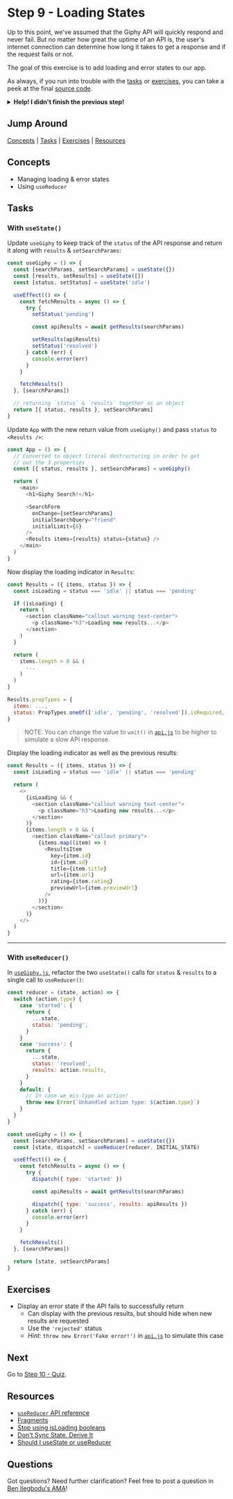 # Step 9 - Loading States

Up to this point, we've assumed that the Giphy API will quickly respond and never fail. But no matter how great the uptime of an API is, the user's internet connection can determine how long it takes to get a response and if the request fails or not.

The goal of this exercise is to add loading and error states to our app.

As always, if you run into trouble with the [tasks](#tasks) or [exercises](#exercises), you can take a peek at the final [source code](./).

<details>
  <summary><b>Help! I didn't finish the previous step!</b></summary>

If you didn't successfully complete the previous step, you can jump right in by copying the step.

Complete the [setup instructions](../00-begin) if you have not yet followed them.

Ensure you're in the root folder of the repo:

```sh
cd react-workshop
```

Remove the existing workshop directory if you had previously started elsewhere:

```sh
rm -rf src/workshop
```

Copy the previous step as a starting point:

```sh
cp -r src/react/08-custom-hook src/workshop
```

Ensure [`src/index.js`](../../index.js#L3) is still pointing to the `workshop` App:

```js
import App from './workshop/App'
```

Start the app:

```sh
npm start
```

After the app is initially built, a new browser window should open up at [http://localhost:3000/](http://localhost:3000/), and you should be able to continue on with the tasks below.

</details>

## Jump Around

[Concepts](#concepts) | [Tasks](#tasks) | [Exercises](#exercises) | [Resources](#resources)

## Concepts

- Managing loading & error states
- Using `useReducer`

## Tasks

### With `useState()`

Update `useGiphy` to keep track of the `status` of the API response and return it along with `results` & `setSearchParams`:

```js
const useGiphy = () => {
  const [searchParams, setSearchParams] = useState({})
  const [results, setResults] = useState([])
  const [status, setStatus] = useState('idle')

  useEffect(() => {
    const fetchResults = async () => {
      try {
        setStatus('pending')

        const apiResults = await getResults(searchParams)

        setResults(apiResults)
        setStatus('resolved')
      } catch (err) {
        console.error(err)
      }
    }

    fetchResults()
  }, [searchParams])

  // returning `status` & `results` together as an object
  return [{ status, results }, setSearchParams]
}
```

Update `App` with the new return value from `useGiphy()` and pass `status` to `<Results />`:

```js
const App = () => {
  // Converted to object literal destructuring in order to get
  // out the 3 properties
  const [{ status, results }, setSearchParams] = useGiphy()

  return (
    <main>
      <h1>Giphy Search!</h1>

      <SearchForm
        onChange={setSearchParams}
        initialSearchQuery="friend"
        initialLimit={6}
      />
      <Results items={results} status={status} />
    </main>
  )
}
```

Now display the loading indicator in `Results`:

```js
const Results = ({ items, status }) => {
  const isLoading = status === 'idle' || status === 'pending'

  if (isLoading) {
    return (
      <section className="callout warning text-center">
        <p className="h3">Loading new results...</p>
      </section>
    )
  }

  return (
    items.length > 0 && (
      ...
    )
  )
}

Results.propTypes = {
  items: ...,
  status: PropTypes.oneOf(['idle', 'pending', 'resolved']).isRequired,
}
```

> NOTE: You can change the value to `wait()` in [`api.js`](./api.js) to be higher to simulate a slow API response.

Display the loading indicator as well as the previous results:

```js
const Results = ({ items, status }) => {
  const isLoading = status === 'idle' || status === 'pending'

  return (
    <>
      {isLoading && (
        <section className="callout warning text-center">
          <p className="h3">Loading new results...</p>
        </section>
      )}
      {items.length > 0 && (
        <section className="callout primary">
          {items.map((item) => (
            <ResultsItem
              key={item.id}
              id={item.id}
              title={item.title}
              url={item.url}
              rating={item.rating}
              previewUrl={item.previewUrl}
            />
          ))}
        </section>
      )}
    </>
  )
}
```

---

### With `useReducer()`

In [`useGiphy.js`](./useGiphy.js), refactor the two `useState()` calls for `status` & `results` to a single call to `useReducer()`:

```js
const reducer = (state, action) => {
  switch (action.type) {
    case 'started': {
      return {
        ...state,
        status: 'pending',
      }
    }
    case 'success': {
      return {
        ...state,
        status: 'resolved',
        results: action.results,
      }
    }
    default: {
      // In case we mis-type an action!
      throw new Error(`Unhandled action type: ${action.type}`)
    }
  }
}

const useGiphy = () => {
  const [searchParams, setSearchParams] = useState({})
  const [state, dispatch] = useReducer(reducer, INITIAL_STATE)

  useEffect(() => {
    const fetchResults = async () => {
      try {
        dispatch({ type: 'started' })

        const apiResults = await getResults(searchParams)

        dispatch({ type: 'success', results: apiResults })
      } catch (err) {
        console.error(err)
      }
    }

    fetchResults()
  }, [searchParams])

  return [state, setSearchParams]
}
```

## Exercises

- Display an error state if the API fails to successfully return
  - Can display with the previous results, but should hide when new results are requested
  - Use the `'rejected'` status
  - _Hint:_ `throw new Error('Fake error!')` in [`api.js`](./api.js) to simulate this case

## Next

Go to [Step 10 - Quiz](../10-quiz/).

## Resources

- [`useReducer` API reference](https://reactjs.org/docs/hooks-reference.html#usereducer)
- [Fragments](https://reactjs.org/docs/fragments.html)
- [Stop using isLoading booleans](https://kentcdodds.com/blog/stop-using-isloading-booleans)
- [Don't Sync State. Derive It](https://kentcdodds.com/blog/dont-sync-state-derive-it)
- [Should I useState or useReducer](https://kentcdodds.com/blog/should-i-usestate-or-usereducer)

## Questions

Got questions? Need further clarification? Feel free to post a question in [Ben Ilegbodu's AMA](http://www.benmvp.com/ama/)!
